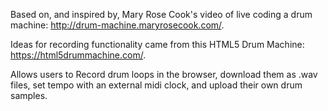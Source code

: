 Based on, and inspired by, Mary Rose Cook's video of live coding a drum machine: http://drum-machine.maryrosecook.com/.

Ideas for recording functionality came from this HTML5 Drum Machine: https://html5drummachine.com/.

Allows users to Record drum loops in the browser, download them as .wav files, set tempo with an external midi clock, and upload their own drum samples.